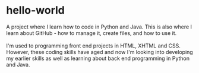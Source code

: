 # hello-world
A project where I learn how to code in Python and Java. This is also where I learn about GitHub - how to manage it, create files, and how to use it.
<br><br>
I'm used to programming front end projects in HTML, XHTML and CSS. However, these coding skills have aged and now I'm looking into developing my earlier skills as well as learning about back end programming in Python and Java.
